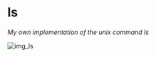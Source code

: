 # ls

*My own implementation of the unix command ls*

![img_ls](https://raw.github.com/Bulliby69/ls/master/ls.png)
